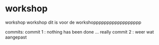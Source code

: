 # workshop
workshop workshop dit is voor de workshopppppppppppppppppp

commits:
commit 1 : nothing has been done ... really
commit 2 : weer wat aangepast
